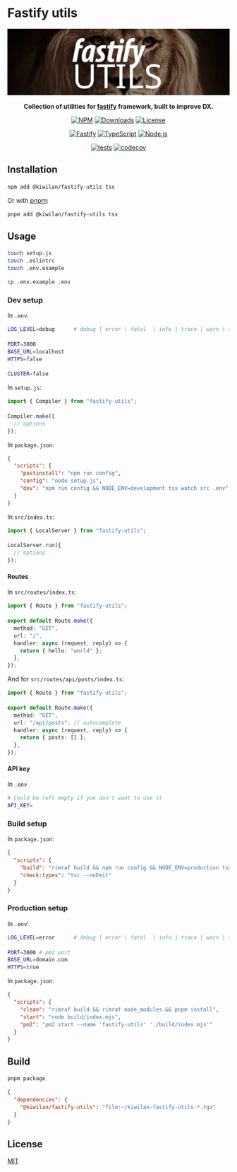 # Fastify utils

<p align="center">
  <a href="https://github.com/kiwilan/fastify-utils" target="_blank">
    <picture>
      <source media="(prefers-color-scheme: dark)" srcset="https://raw.githubusercontent.com/kiwilan/fastify-utils/main/public/og.jpg">
      <source media="(prefers-color-scheme: light)" srcset="https://raw.githubusercontent.com/kiwilan/fastify-utils/main/public/og.jpg">
      <img alt="Social oEmbed" src="https://raw.githubusercontent.com/kiwilan/fastify-utils/main/public/og.jpg" width="750" height="150" style="max-width: 100%; object-fit: cover;">
    </picture>
  </a>
</p>

<p align="center">
  <strong>Collection of utilities for <a href="https://www.fastify.io/">fastify</a> framework, built to improve DX.</strong>
</p>

<p align="center">
  <a href="https://www.npmjs.com/package/@kiwilan/fastify-utils"><img src="https://img.shields.io/npm/v/@kiwilan/fastify-utils.svg?style=flat-square&colorA=18181B&colorB=339933" alt="NPM"></a>
  <a href="https://www.npmjs.com/package/@kiwilan/fastify-utils"><img src="https://img.shields.io/npm/dt/@kiwilan/fastify-utils.svg?style=flat-square&colorA=18181B&colorB=339933" alt="Downloads"></a>
  <a href="https://github.com/kiwilan/node-filesystem/blob/main/LICENSE"><img src=https://img.shields.io/github/license/kiwilan/node-filesystem.svg?style=flat-square&colorA=18181B&colorB=339933"" alt="License"></a>
</p>
<p align="center">
  <a href="https://www.fastify.io/"><img src="https://img.shields.io/badge/dynamic/json?label=Fastify&url=https://raw.githubusercontent.com/kiwilan/fastify-utils/main/package.json&query=dependencies.fastify&style=flat-square&colorA=18181B&colorB=339933" alt="Fastify"></a>
  <a href="https://www.typescriptlang.org/"><img src="https://img.shields.io/badge/dynamic/json?label=TypeScript&url=https://raw.githubusercontent.com/kiwilan/fastify-utils/main/package.json&query=devDependencies.typescript&style=flat-square&colorA=18181B&colorB=339933" alt="TypeScript"></a>
  <a href="https://nodejs.org/en"><img src="https://img.shields.io/badge/dynamic/json?label=Node.js&url=https://raw.githubusercontent.com/kiwilan/fastify-utils/main/package.json&query=engines.node&style=flat-square&colorA=18181B&colorB=339933" alt="Node.js"></a>
</p>
<p align="center">
  <a href="https://github.com/kiwilan/node-filesystem/actions/workflows/run-tests.yml"><img src="https://img.shields.io/github/actions/workflow/status/kiwilan/node-filesystem/run-tests.yml?branch=main&label=tests&style=flat-square&colorA=18181B" alt="tests"></a>
  <a href="https://codecov.io/gh/kiwilan/node-filesystem"><img src="https://codecov.io/gh/kiwilan/node-filesystem/branch/main/graph/badge.svg?token=SHQV8D60YV" alt="codecov"></a>
</p>

## Installation

```bash
npm add @kiwilan/fastify-utils tsx
```

Or with [pnpm](https://pnpm.js.org/):

```bash
pnpm add @kiwilan/fastify-utils tsx
```

## Usage

```bash
touch setup.js
touch .eslintrc
touch .env.example
```

```bash
cp .env.example .env
```

### Dev setup

In `.env`:

```bash
LOG_LEVEL=debug      # debug | error | fatal  | info | trace | warn | silent

PORT=3000
BASE_URL=localhost
HTTPS=false

CLUSTER=false
```

In `setup.js`:

```javascript
import { Compiler } from "fastify-utils";

Compiler.make({
  // options
});
```

In `package.json`:

```json
{
  "scripts": {
    "postinstall": "npm run config",
    "config": "node setup.js",
    "dev": "npm run config && NODE_ENV=development tsx watch src .env"
  }
}
```

In `src/index.ts`:

```typescript
import { LocalServer } from "fastify-utils";

LocalServer.run({
  // options
});
```

#### Routes

In `src/routes/index.ts`:

```typescript
import { Route } from "fastify-utils";

export default Route.make({
  method: "GET",
  url: "/",
  handler: async (request, reply) => {
    return { hello: "world" };
  },
});
```

And for `src/routes/api/posts/index.ts`:

```typescript
import { Route } from "fastify-utils";

export default Route.make({
  method: "GET",
  url: "/api/posts", // autocomplete
  handler: async (request, reply) => {
    return { posts: [] };
  },
});
```

#### API key

In `.env`

```bash
# Could be left empty if you don't want to use it
API_KEY=
```

### Build setup

In `package.json`:

```json
{
  "scripts": {
    "build": "rimraf build && npm run config && NODE_ENV=production tsx setup.js && npm run check:types",
    "check:types": "tsc --noEmit"
  }
}
```

### Production setup

In `.env`:

```bash
LOG_LEVEL=error      # debug | error | fatal  | info | trace | warn | silent

PORT=3000 # pm2 port
BASE_URL=domain.com
HTTPS=true
```

In `package.json`:

```json
{
  "scripts": {
    "clean": "rimraf build && rimraf node_modules && pnpm install",
    "start": "node build/index.mjs",
    "pm2": "pm2 start --name 'fastify-utils' './build/index.mjs'"
  }
}
```

## Build

```bash
pnpm package
```

```json
{
  "dependencies": {
    "@kiwilan/fastify-utils": "file:~/kiwilan-fastify-utils-*.tgz"
  }
}
```

## License

[MIT](LICENSE)
